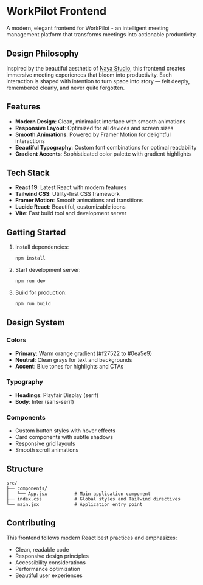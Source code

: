 # WorkPilot Frontend

A modern, elegant frontend for WorkPilot - an intelligent meeting management platform that transforms meetings into actionable productivity.

## Design Philosophy

Inspired by the beautiful aesthetic of [Naya Studio](https://naya-studio-dubai.webflow.io/), this frontend creates immersive meeting experiences that bloom into productivity. Each interaction is shaped with intention to turn space into story — felt deeply, remembered clearly, and never quite forgotten.

## Features

- **Modern Design**: Clean, minimalist interface with smooth animations
- **Responsive Layout**: Optimized for all devices and screen sizes
- **Smooth Animations**: Powered by Framer Motion for delightful interactions
- **Beautiful Typography**: Custom font combinations for optimal readability
- **Gradient Accents**: Sophisticated color palette with gradient highlights

## Tech Stack

- **React 19**: Latest React with modern features
- **Tailwind CSS**: Utility-first CSS framework
- **Framer Motion**: Smooth animations and transitions
- **Lucide React**: Beautiful, customizable icons
- **Vite**: Fast build tool and development server

## Getting Started

1. Install dependencies:
   ```bash
   npm install
   ```

2. Start development server:
   ```bash
   npm run dev
   ```

3. Build for production:
   ```bash
   npm run build
   ```

## Design System

### Colors
- **Primary**: Warm orange gradient (#f27522 to #0ea5e9)
- **Neutral**: Clean grays for text and backgrounds
- **Accent**: Blue tones for highlights and CTAs

### Typography
- **Headings**: Playfair Display (serif)
- **Body**: Inter (sans-serif)

### Components
- Custom button styles with hover effects
- Card components with subtle shadows
- Responsive grid layouts
- Smooth scroll animations

## Structure

```
src/
├── components/
│   └── App.jsx          # Main application component
├── index.css            # Global styles and Tailwind directives
└── main.jsx             # Application entry point
```

## Contributing

This frontend follows modern React best practices and emphasizes:
- Clean, readable code
- Responsive design principles
- Accessibility considerations
- Performance optimization
- Beautiful user experiences
